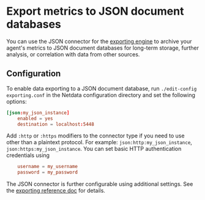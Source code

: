 <!--
title: "Export metrics to JSON document databases"
description: "Archive your Agent's metrics to a JSON document database for long-term storage, further analysis, or correlation with data from other sources."
custom_edit_url: "https://github.com/netdata/netdata/edit/master/exporting/json/README.md"
sidebar_label: "JSON Document Databases"
learn_status: "Published"
learn_topic_type: "Tasks"
learn_rel_path: "Setup/Exporting connectors"
learn_autogeneration_metadata: "{'part_of_cloud': False, 'part_of_agent': True}"
-->

# Export metrics to JSON document databases

You can use the JSON connector for the [exporting engine](https://github.com/netdata/netdata/blob/master/exporting/README.md) to archive your agent's metrics to JSON
document databases for long-term storage, further analysis, or correlation with data from other sources.

## Configuration

To enable data exporting to a JSON document database, run `./edit-config exporting.conf` in the Netdata configuration
directory and set the following options:

```conf
[json:my_json_instance]
    enabled = yes
    destination = localhost:5448
```

Add `:http` or `:https` modifiers to the connector type if you need to use other than a plaintext protocol. For example: `json:http:my_json_instance`,
`json:https:my_json_instance`. You can set basic HTTP authentication credentials using

```conf
    username = my_username
    password = my_password
```

The JSON connector is further configurable using additional settings. See 
the [exporting reference doc](https://github.com/netdata/netdata/blob/master/exporting/README.md#options) for details.


